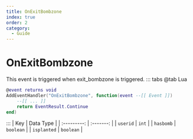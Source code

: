 ```yaml
---
title: OnExitBombzone
index: true
order: 2
category:
  - Guide
---
```


# OnExitBombzone
This event is triggered when exit_bombzone is triggered.
::: tabs
@tab Lua
```lua
@event returns void
AddEventHandler("OnExitBombzone", function(event --[[ Event ]])
    --[[ ... ]]
    return EventResult.Continue
end)
```

:::
|     Key     | Data Type |
| :---------: | :-------: |
|   `userid`  |   `int`   |
|  `hasbomb`  | `boolean` |
| `isplanted` | `boolean` |